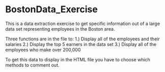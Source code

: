 # BostonData_Exercise

This is a data extraction exercise to get specific information out of a large data set representing employees in the Boston area.

Three functions are in the file to:
1.) Display all of the employees and their salaries
2.) Display the top 5 earners in the data set
3.) Display all of the employees who make over 200,000

To get this data to display in the HTML file you have to choose which methods to comment out.
